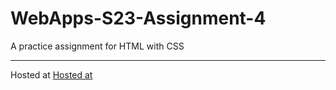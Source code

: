# WebApps-S23-Assignment-4
A practice assignment for HTML with CSS
***
Hosted at
[Hosted at](https://44-563-web-apps-s23.github.io/44563-webapps-s23-assignment4-niharika6218/play.html)